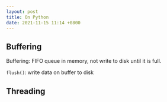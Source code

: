 ```yaml
---
layout: post
title: On Python
date: 2021-11-15 11:14 +0800
---
```


## Buffering
Buffering: FIFO queue in memory, not write to disk until it is full.  

`flush()`: write data on buffer to disk


## Threading
